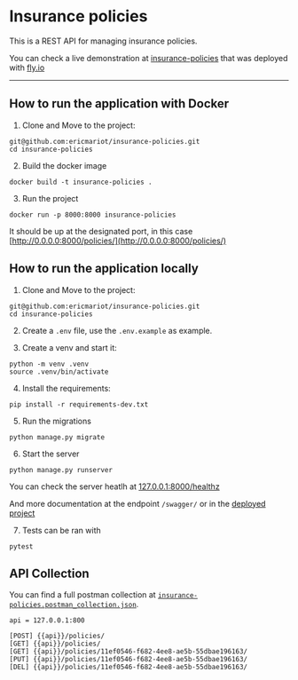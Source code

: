 # Insurance policies

This is a REST API for managing insurance policies.

You can check a live demonstration at [insurance-policies](https://insurance-policies.fly.dev/policies/) that was deployed with [fly.io](https://fly.io/)

---

## How to run the application with Docker

1. Clone and Move to the project:
```
git@github.com:ericmariot/insurance-policies.git
cd insurance-policies
```

2. Build the docker image
```
docker build -t insurance-policies . 
```

3. Run the project
```
docker run -p 8000:8000 insurance-policies
```

It should be up at the designated port, in this case [http://0.0.0.0:8000/policies/](http://0.0.0.0:8000/policies/)

## How to run the application locally

1. Clone and Move to the project:
```
git@github.com:ericmariot/insurance-policies.git
cd insurance-policies
```

2. Create a `.env` file, use the `.env.example` as example.

3. Create a venv and start it:
```
python -m venv .venv
source .venv/bin/activate
```

4. Install the requirements:
```
pip install -r requirements-dev.txt
```

5. Run the migrations
```
python manage.py migrate
```


6. Start the server
```
python manage.py runserver
```

You can check the server heatlh at [127.0.0.1:8000/healthz](127.0.0.1:8000/healthz)

And more documentation at the endpoint `/swagger/` or in the [deployed project](https://insurance-policies.fly.dev/swagger/)

7. Tests can be ran with
```
pytest
```

## API Collection

You can find a full postman collection at [`insurance-policies.postman_collection.json`](https://github.com/ericmariot/insurance-policies/blob/main/insurance-policies.postman_collection.json).

```
api = 127.0.0.1:800

[POST] {{api}}/policies/
[GET] {{api}}/policies/
[GET] {{api}}/policies/11ef0546-f682-4ee8-ae5b-55dbae196163/
[PUT] {{api}}/policies/11ef0546-f682-4ee8-ae5b-55dbae196163/
[DEL] {{api}}/policies/11ef0546-f682-4ee8-ae5b-55dbae196163/
```